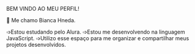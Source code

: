 BEM VINDO AO MEU PERFIL! 

🎀 Me chamo Bianca Hneda.

  ➩Estou estudando pelo Alura.
  ➩Estou me desenvolvendo na linguagem JavaScript.
  ➩Utilizo esse espaço para me organizar e compartilhar meus projetos desenvolvidos. 
